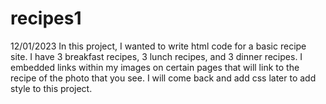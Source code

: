 # recipes1
12/01/2023
In this project, I wanted to write html code for a basic recipe site. I have 3 breakfast recipes, 3 lunch recipes, and 3 dinner recipes. I embedded links within my images on certain pages that will link to the recipe of the photo that you see. I will come back and add css later to add style to this project.

